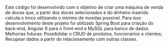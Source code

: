 Este código foi desenvolvido com o objetivo de criar uma máquina de venda de doces que, a partir dos doces selecionados e do dinheiro inserido calcula o troco utilizando o mínimo de moedas possível. Para isso desenvolvimento deste projeto foi utilizado Spring Boot para criação do back-end, Angular 6 para o front-end e MySQL para banco de dados.
Melhorias futuras: 
Possibilidar o CRUD de produtos, funcionários e clientes;
Recupear dados a partir do relacionamento com outras classes.
